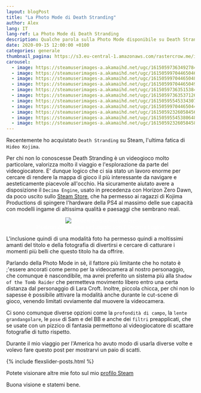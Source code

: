 ```yaml
---
layout: blogPost
title: "La Photo Mode di Death Stranding"
author: Alex
lang: IT
lang-ref: La Photo Mode di Death Stranding
description: Qualche parola sulla Photo Mode disponibile su Death Stranding.
date: 2020-09-15 12:00:00 +0100
categories: generale
thumbnail_pagina: https://s3.eu-central-1.amazonaws.com/rastercrow.me/images/posts/8-6-20/stranding_thumb.webp
carousel:
  - image: https://steamuserimages-a.akamaihd.net/ugc/1615059736349278416/18E8D656B5C853E5CF22CFEEA60E48521C213444/
  - image: https://steamuserimages-a.akamaihd.net/ugc/1615059970446504649/D770EB018EC7C627EDAF4830342977C51F3B21E9/
  - image: https://steamuserimages-a.akamaihd.net/ugc/1615059970446504831/D97D3CFB43FD7FB82604E32B1A12800C430E8FC7/
  - image: https://steamuserimages-a.akamaihd.net/ugc/1615059970446504986/059BFEA0D956ECBEFF54C8BE63EF119082433F02/
  - image: https://steamuserimages-a.akamaihd.net/ugc/1615059736351538425/1A7500AC8BF54C5BAC6B6236B114ECBAE4CB00A6/
  - image: https://steamuserimages-a.akamaihd.net/ugc/1615059736353712690/B1AA69F2E4C4A29029A9319DAA68797424341181/
  - image: https://steamuserimages-a.akamaihd.net/ugc/1615059554533430788/E5AFC224E89B9515DA500A9D44DD8357F5077330/
  - image: https://steamuserimages-a.akamaihd.net/ugc/1615059970446504486/AFB86607BC61C6EFDC618C1C93841E056B271065/
  - image: https://steamuserimages-a.akamaihd.net/ugc/1615059232605845640/2803B58719B7BE5EE4D388EB40C3A13F810D0931/
  - image: https://steamuserimages-a.akamaihd.net/ugc/1615059554538064813/086859651467D0983D96E630DEC0EB15BDFE552E/
  - image: https://steamuserimages-a.akamaihd.net/ugc/1615059232605845806/8B38606C535ED774A070548D57F4B29C1127104B/
---
```


Recentemente ho acquistato `Death Stranding` su Steam, l'ultima fatica di `Hideo Kojima`.

Per chi non lo conoscesse Death Stranding è un videogioco molto particolare, valorizza molto il viaggio e l'esplorazione da parte del videogiocatore. E' dunque logico che ci sia stato un lavoro enorme per cercare di rendere la mappa di gioco il più interessante da navigare e aesteticamente piacevole all'occhio.
Ha sicuramente aiutato avere a disposizione il `Decima Engine`, usato in precedenza con Horizon Zero Dawn, da poco uscito sullo [Steam Store](https://store.steampowered.com/app/1151640/Horizon_Zero_Dawn_Complete_Edition/), che ha permesso ai ragazzi di Kojima Productions di spingere l'hardware della PS4 al massimo delle sue capacità con modelli ingame di altissima qualità e paesaggi che sembrano reali.

<div style="position: relative;
  text-align: center;
  color: white;"
  >
<img class="blogImage" src = "https://cdn.cloudflare.steamstatic.com/steam/apps/1151640/ss_9db45aa04e8c8b5043b479f42ed36296bfc3a918.1920x1080.jpg?t=1596817204" alt = "horizon zero dawn picture" />
<div class="image-text-caption">
  Horizon Zero Dawn sviluppato con il Decima Engine
  </div>
</div>

L'inclusione quindi di una modalità foto ha permesso quindi a moltissimi amanti del titolo e della fotografia di divertirsi e cercare di catturare i momenti più belli che questo titolo ha da offrire.

Parlando della Photo Mode in sè, il fattore più limitante che ho notato è ;'essere ancorati come perno per la videocamera al nostro personaggio, che comunque è nascondibile, ma avrei preferito un sistema più alla `Shadow of the Tomb Raider` che permetteva movimento libero entro una certa distanza dal personaggio di Lara Croft.
Inoltre, piccola chicca, per chi non lo sapesse è possibile attivare la modalità anche durante le cut-scene di gioco, venendo limitati ovviamente dal muovere la videocamera.

Ci sono comunque diverse opzioni come la `profondità di campo`, la `lente grandangolare`, le `pose` di Sam e del BB e anche dei `filtri` preapplicati, che se usate con un pizzico di fantasia permettono al videogiocatore di scattare fotografie di tutto rispetto.

Durante il mio viaggio per l'America ho avuto modo di usarla diverse volte e volevo fare questo post per mostrarvi un paio di scatti.

{% include flexslider-posts.html %}

Potete visionare altre mie foto sul mio [profilo Steam](https://steamcommunity.com/id/rastercrow/screenshots/)

Buona visione e statemi bene.
